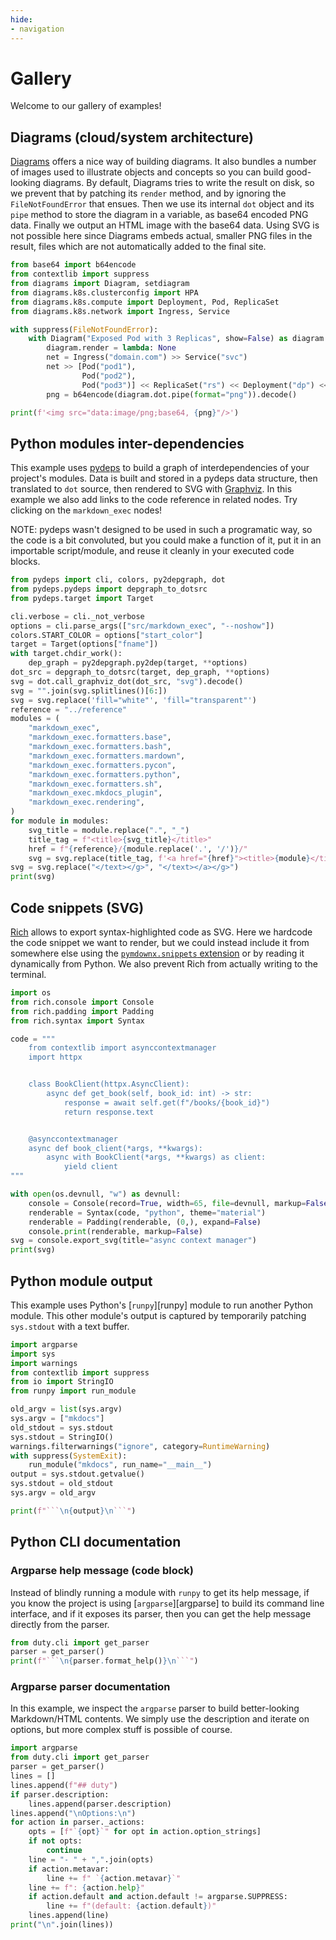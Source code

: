 ```yaml
---
hide:
- navigation
---
```


# Gallery

Welcome to our gallery of examples!

## Diagrams (cloud/system architecture)

[Diagrams](https://github.com/mingrammer/diagrams) offers a nice way of building
diagrams. It also bundles a number of images used to illustrate objects and concepts
so you can build good-looking diagrams. By default, Diagrams tries to write
the result on disk, so we prevent that by patching its `render` method,
and by ignoring the `FileNotFoundError` that ensues. Then we use its internal
`dot` object and its `pipe` method to store the diagram in a variable,
as base64 encoded PNG data. Finally we output an HTML image with the base64 data.
Using SVG is not possible here since Diagrams embeds actual, smaller PNG files
in the result, files which are not automatically added to the final site.

```python exec="true" html="true" source="tabbed-right" title="Diagrams"
from base64 import b64encode
from contextlib import suppress
from diagrams import Diagram, setdiagram
from diagrams.k8s.clusterconfig import HPA
from diagrams.k8s.compute import Deployment, Pod, ReplicaSet
from diagrams.k8s.network import Ingress, Service

with suppress(FileNotFoundError):
    with Diagram("Exposed Pod with 3 Replicas", show=False) as diagram:
        diagram.render = lambda: None
        net = Ingress("domain.com") >> Service("svc")
        net >> [Pod("pod1"),
                Pod("pod2"),
                Pod("pod3")] << ReplicaSet("rs") << Deployment("dp") << HPA("hpa")
        png = b64encode(diagram.dot.pipe(format="png")).decode()

print(f'<img src="data:image/png;base64, {png}"/>')
```

## Python modules inter-dependencies

This example uses [pydeps](https://github.com/thebjorn/pydeps) to build a graph
of interdependencies of your project's modules. Data is built and stored
in a pydeps data structure, then translated to `dot` source, then rendered to SVG
with [Graphviz](https://graphviz.org/). In this example we also add links
to the code reference in related nodes. Try clicking on the `markdown_exec` nodes!

NOTE: pydeps wasn't designed to be used in such a programatic way,
so the code is a bit convoluted, but you could make a function of it,
put it in an importable script/module, and reuse it cleanly in your executed
code blocks.

```python exec="true" html="true" source="tabbed-right" title="pydeps module dependencies graph"
from pydeps import cli, colors, py2depgraph, dot
from pydeps.pydeps import depgraph_to_dotsrc
from pydeps.target import Target

cli.verbose = cli._not_verbose
options = cli.parse_args(["src/markdown_exec", "--noshow"])
colors.START_COLOR = options["start_color"]
target = Target(options["fname"])
with target.chdir_work():
    dep_graph = py2depgraph.py2dep(target, **options)
dot_src = depgraph_to_dotsrc(target, dep_graph, **options)
svg = dot.call_graphviz_dot(dot_src, "svg").decode()
svg = "".join(svg.splitlines()[6:])
svg = svg.replace('fill="white"', 'fill="transparent"')
reference = "../reference"
modules = (
    "markdown_exec",
    "markdown_exec.formatters.base",
    "markdown_exec.formatters.bash",
    "markdown_exec.formatters.mardown",
    "markdown_exec.formatters.pycon",
    "markdown_exec.formatters.python",
    "markdown_exec.formatters.sh",
    "markdown_exec.mkdocs_plugin",
    "markdown_exec.rendering",
)
for module in modules:
    svg_title = module.replace(".", "_")
    title_tag = f"<title>{svg_title}</title>"
    href = f"{reference}/{module.replace('.', '/')}/"
    svg = svg.replace(title_tag, f'<a href="{href}"><title>{module}</title>')
svg = svg.replace("</text></g>", "</text></a></g>")
print(svg)
```

## Code snippets (SVG)

[Rich](https://github.com/Textualize/rich) allows to export syntax-highlighted code as SVG.
Here we hardcode the code snippet we want to render, but we could instead include it
from somewhere else using the
[`pymdownx.snippets` extension](https://facelessuser.github.io/pymdown-extensions/extensions/snippets/)
or by reading it dynamically from Python.
We also prevent Rich from actually writing to the terminal.

```python exec="true" html="true" source="tabbed-right" title="Rich SVG code snippet"
import os
from rich.console import Console
from rich.padding import Padding
from rich.syntax import Syntax

code = """
    from contextlib import asynccontextmanager
    import httpx


    class BookClient(httpx.AsyncClient):
        async def get_book(self, book_id: int) -> str:
            response = await self.get(f"/books/{book_id}")
            return response.text


    @asynccontextmanager
    async def book_client(*args, **kwargs):
        async with BookClient(*args, **kwargs) as client:
            yield client
"""

with open(os.devnull, "w") as devnull:
    console = Console(record=True, width=65, file=devnull, markup=False)
    renderable = Syntax(code, "python", theme="material")
    renderable = Padding(renderable, (0,), expand=False)
    console.print(renderable, markup=False)
svg = console.export_svg(title="async context manager")
print(svg)
```

## Python module output

This example uses Python's [`runpy`][runpy] module to run another
Python module. This other module's output is captured by temporarily
patching `sys.stdout` with a text buffer. 

```python exec="true" source="tabbed-right" title="runpy and script/module output"
import argparse
import sys
import warnings
from contextlib import suppress
from io import StringIO
from runpy import run_module

old_argv = list(sys.argv)
sys.argv = ["mkdocs"]
old_stdout = sys.stdout
sys.stdout = StringIO()
warnings.filterwarnings("ignore", category=RuntimeWarning) 
with suppress(SystemExit):
    run_module("mkdocs", run_name="__main__")
output = sys.stdout.getvalue()
sys.stdout = old_stdout
sys.argv = old_argv

print(f"```\n{output}\n```")
```

## Python CLI documentation

### Argparse help message (code block)

Instead of blindly running a module with `runpy` to get its help message,
if you know the project is using [`argparse`][argparse] to build its command line
interface, and if it exposes its parser, then you can get the help message
directly from the parser.

```python exec="true" source="tabbed-right" title="argparse parser help message"
from duty.cli import get_parser
parser = get_parser()
print(f"```\n{parser.format_help()}\n```")
```

### Argparse parser documentation

In this example, we inspect the `argparse` parser to build better-looking
Markdown/HTML contents. We simply use the description and iterate on options,
but more complex stuff is possible of course.

```python exec="true" source="tabbed-right" title="CLI help using argparse parser"
import argparse
from duty.cli import get_parser
parser = get_parser()
lines = []
lines.append(f"## duty")
if parser.description:
    lines.append(parser.description)
lines.append("\nOptions:\n")
for action in parser._actions:
    opts = [f"`{opt}`" for opt in action.option_strings]
    if not opts:
        continue
    line = "- " + ",".join(opts)
    if action.metavar:
        line += f" `{action.metavar}`"
    line += f": {action.help}"
    if action.default and action.default != argparse.SUPPRESS:
        line += f"(default: {action.default})"
    lines.append(line)
print("\n".join(lines))
```
